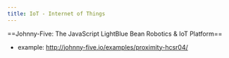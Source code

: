 ```yaml
---
title: IoT - Internet of Things
---
```


==Johnny-Five: The JavaScript LightBlue Bean Robotics & IoT Platform==
* example: http://johnny-five.io/examples/proximity-hcsr04/
